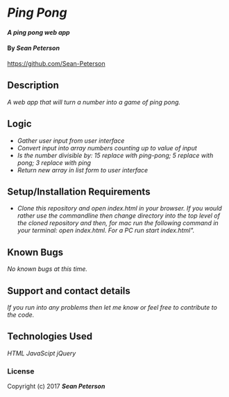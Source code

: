 # _Ping Pong_

#### _A ping pong web app_

#### By _**Sean Peterson**_
https://github.com/Sean-Peterson

## Description

_A web app that will turn a number into a game of ping pong._

## Logic

* _Gather user input from user interface_
* _Convert input into array numbers counting up to value of input_
* _Is the number divisible by: 15 replace with ping-pong; 5 replace with pong; 3 replace with ping_
* _Return new array in list form to user interface_

## Setup/Installation Requirements

* _Clone this repository and open index.html in your browser. If you would rather use the commandline then change directory into the top level of the cloned repository and then, for mac run the following command in your terminal: open index.html. For a PC run start index.html"._

## Known Bugs

_No known bugs at this time._

## Support and contact details

_If you run into any problems then let me know or feel free to contribute to the code._

## Technologies Used

_HTML_
_JavaScipt_
_jQuery_

### License

Copyright (c) 2017 **_Sean Peterson_**
